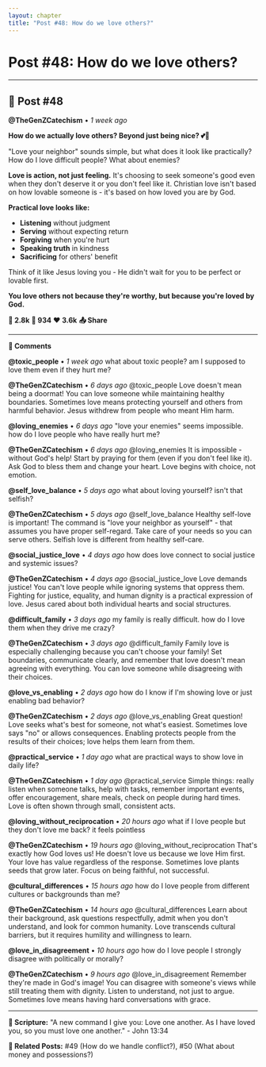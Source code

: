 ```yaml
---
layout: chapter
title: "Post #48: How do we love others?"
---
```

# Post #48: How do we love others?

---

## 📱 Post #48

**@TheGenZCatechism** • *1 week ago*

**How do we actually love others? Beyond just being nice? 💕🤝**

"Love your neighbor" sounds simple, but what does it look like practically? How do I love difficult people? What about enemies?

**Love is action, not just feeling.** It's choosing to seek someone's good even when they don't deserve it or you don't feel like it. Christian love isn't based on how lovable someone is - it's based on how loved you are by God.

**Practical love looks like:**
- **Listening** without judgment
- **Serving** without expecting return
- **Forgiving** when you're hurt
- **Speaking truth** in kindness
- **Sacrificing** for others' benefit

Think of it like Jesus loving you - He didn't wait for you to be perfect or lovable first.

**You love others not because they're worthy, but because you're loved by God.**

**💭 2.8k** **🔄 934** **❤️ 3.6k** **📤 Share**

---

**💬 Comments**

**@toxic_people** • *1 week ago*
what about toxic people? am I supposed to love them even if they hurt me?

**@TheGenZCatechism** • *6 days ago*
@toxic_people Love doesn't mean being a doormat! You can love someone while maintaining healthy boundaries. Sometimes love means protecting yourself and others from harmful behavior. Jesus withdrew from people who meant Him harm.

**@loving_enemies** • *6 days ago*
"love your enemies" seems impossible. how do I love people who have really hurt me?

**@TheGenZCatechism** • *6 days ago*
@loving_enemies It is impossible - without God's help! Start by praying for them (even if you don't feel like it). Ask God to bless them and change your heart. Love begins with choice, not emotion.

**@self_love_balance** • *5 days ago*
what about loving yourself? isn't that selfish?

**@TheGenZCatechism** • *5 days ago*
@self_love_balance Healthy self-love is important! The command is "love your neighbor as yourself" - that assumes you have proper self-regard. Take care of your needs so you can serve others. Selfish love is different from healthy self-care.

**@social_justice_love** • *4 days ago*
how does love connect to social justice and systemic issues?

**@TheGenZCatechism** • *4 days ago*
@social_justice_love Love demands justice! You can't love people while ignoring systems that oppress them. Fighting for justice, equality, and human dignity is a practical expression of love. Jesus cared about both individual hearts and social structures.

**@difficult_family** • *3 days ago*
my family is really difficult. how do I love them when they drive me crazy?

**@TheGenZCatechism** • *3 days ago*
@difficult_family Family love is especially challenging because you can't choose your family! Set boundaries, communicate clearly, and remember that love doesn't mean agreeing with everything. You can love someone while disagreeing with their choices.

**@love_vs_enabling** • *2 days ago*
how do I know if I'm showing love or just enabling bad behavior?

**@TheGenZCatechism** • *2 days ago*
@love_vs_enabling Great question! Love seeks what's best for someone, not what's easiest. Sometimes love says "no" or allows consequences. Enabling protects people from the results of their choices; love helps them learn from them.

**@practical_service** • *1 day ago*
what are practical ways to show love in daily life?

**@TheGenZCatechism** • *1 day ago*
@practical_service Simple things: really listen when someone talks, help with tasks, remember important events, offer encouragement, share meals, check on people during hard times. Love is often shown through small, consistent acts.

**@loving_without_reciprocation** • *20 hours ago*
what if I love people but they don't love me back? it feels pointless

**@TheGenZCatechism** • *19 hours ago*
@loving_without_reciprocation That's exactly how God loves us! He doesn't love us because we love Him first. Your love has value regardless of the response. Sometimes love plants seeds that grow later. Focus on being faithful, not successful.

**@cultural_differences** • *15 hours ago*
how do I love people from different cultures or backgrounds than me?

**@TheGenZCatechism** • *14 hours ago*
@cultural_differences Learn about their background, ask questions respectfully, admit when you don't understand, and look for common humanity. Love transcends cultural barriers, but it requires humility and willingness to learn.

**@love_in_disagreement** • *10 hours ago*
how do I love people I strongly disagree with politically or morally?

**@TheGenZCatechism** • *9 hours ago*
@love_in_disagreement Remember they're made in God's image! You can disagree with someone's views while still treating them with dignity. Listen to understand, not just to argue. Sometimes love means having hard conversations with grace.

---

**📖 Scripture:** "A new command I give you: Love one another. As I have loved you, so you must love one another." - John 13:34

**🔗 Related Posts:** #49 (How do we handle conflict?), #50 (What about money and possessions?) 

